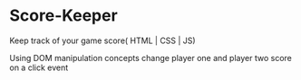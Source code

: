 # Score-Keeper
Keep track of your game score( HTML | CSS | JS)

Using DOM manipulation concepts change player one and player two score on a click event
